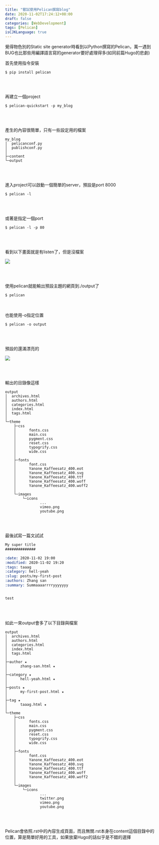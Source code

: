 ```yaml
---
title: "嘗試使用Pelican撰寫blog"
date: 2020-11-02T17:24:12+08:00
draft: false
categories: [WebDevelopment]
tags: [Pelican]
isCJKLanguage: true
---
```

覺得物色別的Static site generator時看到以Python撰寫的Pelican，萬一遇到BUG也比那些用編譯語言寫的generator要好處理得多(如同前篇Hugo的悲劇)
<!--more-->

首先使用指令安裝
```
$ pip install pelican
```
<br></br>

再建立一個project
```
$ pelican-quickstart -p my_blog
```
<br></br>

產生的內容很簡單，只有一些設定用的檔案

```
my_blog
│  pelicanconf.py
│  publishconf.py
│
├─content
└─output
```
<br></br>

進入project可以啟動一個簡單的server，預設是port 8000
```
$ pelican -l
```
<br></br>

或著是指定一個port
```
$ pelican -l -p 80
```
<br></br>

看到以下畫面就是有listen了，但是沒檔案

![](1.png)

<br></br>

使用pelican就能輸出預設主題的網頁到./output了
```
$ pelican
```
<br></br>
也能使用-o指定位置
```
$ pelican -o output
```
<br></br>

預設的還滿漂亮的

![](2.png)

<br></br>

輸出的目錄像這樣
```
output
│  archives.html
│  authors.html
│  categories.html
│  index.html
│  tags.html
│
└─theme
    ├─css
    │      fonts.css
    │      main.css
    │      pygment.css
    │      reset.css
    │      typogrify.css
    │      wide.css
    │
    ├─fonts
    │      font.css
    │      Yanone_Kaffeesatz_400.eot
    │      Yanone_Kaffeesatz_400.svg
    │      Yanone_Kaffeesatz_400.ttf
    │      Yanone_Kaffeesatz_400.woff
    │      Yanone_Kaffeesatz_400.woff2
    │
    └─images
        └─icons
                ...
                vimeo.png
                youtube.png

```
<br></br>

最後試寫一篇文試試
```:content/first_post.rst
My super title
##############

:date: 2020-11-02 19:00
:modified: 2020-11-02 19:20
:tags: taaag
:category: hell-yeah
:slug: posts/my-first-post
:authors: Zhang san
:summary: Summaaaarrrryyyyyyy


test
```
<br></br>

如此一來output會多了以下目錄與檔案
```
output
│  archives.html
│  authors.html
│  categories.html
│  index.html
│  tags.html
│
├─author ★
│      zhang-san.html ★
│
├─category ★
│      hell-yeah.html ★
│
├─posts ★
│      my-first-post.html ★
│
├─tag ★
│      taaag.html ★
│
└─theme
    ├─css
    │      fonts.css
    │      main.css
    │      pygment.css
    │      reset.css
    │      typogrify.css
    │      wide.css
    │
    ├─fonts
    │      font.css
    │      Yanone_Kaffeesatz_400.eot
    │      Yanone_Kaffeesatz_400.svg
    │      Yanone_Kaffeesatz_400.ttf
    │      Yanone_Kaffeesatz_400.woff
    │      Yanone_Kaffeesatz_400.woff2
    │
    └─images
        └─icons
                ...
                twitter.png
                vimeo.png
                youtube.png

```
<br></br>

Pelican會依照.rst中的內容生成頁面，而且無關.rst本身在content這個目錄中的位置，算是簡單好用的工具，如果放棄Hugo的話似乎是不錯的選擇